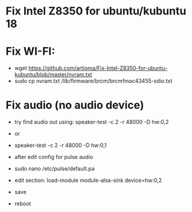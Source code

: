 # Fix Intel Z8350 for ubuntu/kubuntu 18

# Fix WI-FI:
* wget https://github.com/artjoma/Fix-Intel-Z8350-for-ubuntu-kubuntu/blob/master/nvram.txt <br/>
* sudo cp nvram.txt /lib/firmware/brcm/brcmfmac43455-sdio.txt

# Fix audio (no audio device)
* try find audio out using: speaker-test -c 2 -r 48000 -D hw:0,2
* or 
* speaker-test -c 2 -r 48000 -D hw:0,1

* after edit config for pulse audio
* sudo nano /etc/pulse/default.pa
* edit section: load-module module-alsa-sink device=hw:0,2
* save
* reboot
